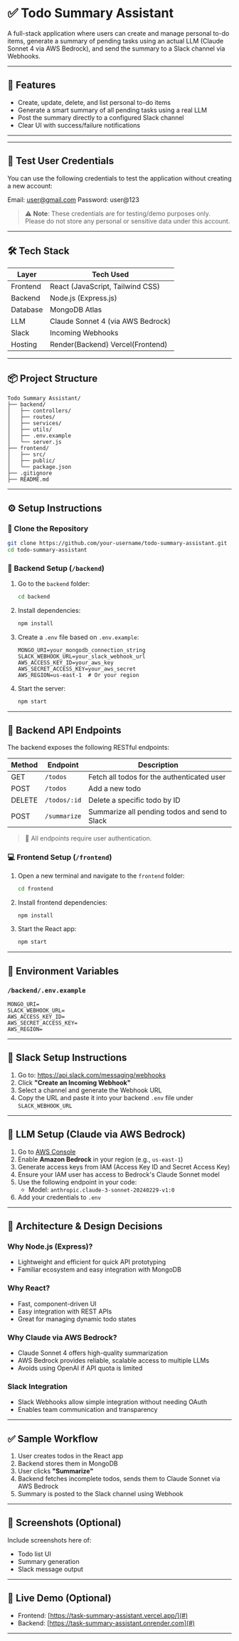 # ✅ Todo Summary Assistant

A full-stack application where users can create and manage personal to-do items, generate a summary of pending tasks using an actual LLM (Claude Sonnet 4 via AWS Bedrock), and send the summary to a Slack channel via Webhooks.

---

## 🚀 Features

- Create, update, delete, and list personal to-do items
- Generate a smart summary of all pending tasks using a real LLM
- Post the summary directly to a configured Slack channel
- Clear UI with success/failure notifications

---

---

## 🧪 Test User Credentials

You can use the following credentials to test the application without creating a new account:

Email: user@gmail.com
Password: user@123

> ⚠️ **Note**:
> These credentials are for testing/demo purposes only. Please do not store any personal or sensitive data under this account.

---

## 🛠️ Tech Stack

| Layer    | Tech Used                         |
| -------- | --------------------------------- |
| Frontend | React (JavaScript, Tailwind CSS)  |
| Backend  | Node.js (Express.js)              |
| Database | MongoDB Atlas                     |
| LLM      | Claude Sonnet 4 (via AWS Bedrock) |
| Slack    | Incoming Webhooks                 |
| Hosting  | Render(Backend) Vercel(Frontend)  |

---

## 📦 Project Structure

```
Todo Summary Assistant/
├── backend/
│   ├── controllers/
│   ├── routes/
│   ├── services/
│   ├── utils/
│   ├── .env.example
│   └── server.js
├── frontend/
│   ├── src/
│   ├── public/
│   └── package.json
├── .gitignore
├── README.md
```

---

## ⚙️ Setup Instructions

### 📁 Clone the Repository

```bash
git clone https://github.com/your-username/todo-summary-assistant.git
cd todo-summary-assistant
```

### 🧪 Backend Setup (`/backend`)

1. Go to the `backend` folder:
   ```bash
   cd backend
   ```
2. Install dependencies:
   ```bash
   npm install
   ```
3. Create a `.env` file based on `.env.example`:
   ```env
   MONGO_URI=your_mongodb_connection_string
   SLACK_WEBHOOK_URL=your_slack_webhook_url
   AWS_ACCESS_KEY_ID=your_aws_key
   AWS_SECRET_ACCESS_KEY=your_aws_secret
   AWS_REGION=us-east-1  # Or your region
   ```
4. Start the server:
   ```bash
   npm start
   ```

---

## 📡 Backend API Endpoints

The backend exposes the following RESTful endpoints:

| Method | Endpoint     | Description                                   |
| ------ | ------------ | --------------------------------------------- |
| GET    | `/todos`     | Fetch all todos for the authenticated user    |
| POST   | `/todos`     | Add a new todo                                |
| DELETE | `/todos/:id` | Delete a specific todo by ID                  |
| POST   | `/summarize` | Summarize all pending todos and send to Slack |

> 🔐 All endpoints require user authentication.

### 💻 Frontend Setup (`/frontend`)

1. Open a new terminal and navigate to the `frontend` folder:
   ```bash
   cd frontend
   ```
2. Install frontend dependencies:
   ```bash
   npm install
   ```
3. Start the React app:
   ```bash
   npm start
   ```

---

## 🔐 Environment Variables

### `/backend/.env.example`

```env
MONGO_URI=
SLACK_WEBHOOK_URL=
AWS_ACCESS_KEY_ID=
AWS_SECRET_ACCESS_KEY=
AWS_REGION=
```

---

## 💬 Slack Setup Instructions

1. Go to: https://api.slack.com/messaging/webhooks
2. Click **"Create an Incoming Webhook"**
3. Select a channel and generate the Webhook URL
4. Copy the URL and paste it into your backend `.env` file under `SLACK_WEBHOOK_URL`

---

## 🤖 LLM Setup (Claude via AWS Bedrock)

1. Go to [AWS Console](https://console.aws.amazon.com/)
2. Enable **Amazon Bedrock** in your region (e.g., `us-east-1`)
3. Generate access keys from IAM (Access Key ID and Secret Access Key)
4. Ensure your IAM user has access to Bedrock's Claude Sonnet model
5. Use the following endpoint in your code:
   - Model: `anthropic.claude-3-sonnet-20240229-v1:0`
6. Add your credentials to `.env`

---

## 🧠 Architecture & Design Decisions

### Why Node.js (Express)?

- Lightweight and efficient for quick API prototyping
- Familiar ecosystem and easy integration with MongoDB

### Why React?

- Fast, component-driven UI
- Easy integration with REST APIs
- Great for managing dynamic todo states

### Why Claude via AWS Bedrock?

- Claude Sonnet 4 offers high-quality summarization
- AWS Bedrock provides reliable, scalable access to multiple LLMs
- Avoids using OpenAI if API quota is limited

### Slack Integration

- Slack Webhooks allow simple integration without needing OAuth
- Enables team communication and transparency

---

## ✅ Sample Workflow

1. User creates todos in the React app
2. Backend stores them in MongoDB
3. User clicks **"Summarize"**
4. Backend fetches incomplete todos, sends them to Claude Sonnet via AWS Bedrock
5. Summary is posted to the Slack channel using Webhook

---

## 📸 Screenshots (Optional)

Include screenshots here of:

- Todo list UI
- Summary generation
- Slack message output

---

## 📡 Live Demo (Optional)

- Frontend: [https://task-summary-assistant.vercel.app/](#)
- Backend: [https://task-summary-assistant.onrender.com](#)

---
